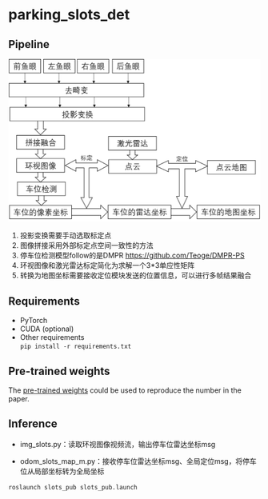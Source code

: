 # parking_slots_det

## Pipeline

![image](https://github.com/ChenZhiKai66/parking_slots_det/blob/main/docs/pipline.png)

1. 投影变换需要手动选取标定点
2. 图像拼接采用外部标定点空间一致性的方法
3. 停车位检测模型follow的是DMPR https://github.com/Teoge/DMPR-PS
4. 环视图像和激光雷达标定简化为求解一个3*3单应性矩阵
5. 转换为地图坐标需要接收定位模块发送的位置信息，可以进行多帧结果融合 

## Requirements

* PyTorch
* CUDA (optional)
* Other requirements  
    `pip install -r requirements.txt`

## Pre-trained weights

The [pre-trained weights](https://drive.google.com/open?id=1OuyF8bGttA11-CKJ4Mj3dYAl5q4NL5IT) could be used to reproduce the number in the paper.

## Inference

* img_slots.py：读取环视图像视频流，输出停车位雷达坐标msg

- odom_slots_map_m.py：接收停车位雷达坐标msg、全局定位msg，将停车位从局部坐标转为全局坐标

```
roslaunch slots_pub slots_pub.launch
```

